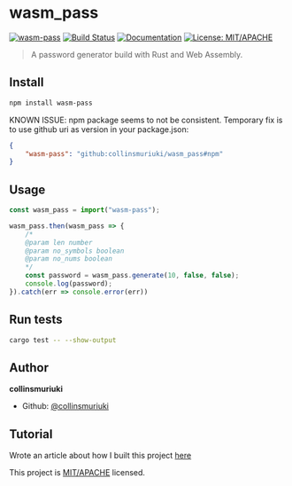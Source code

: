 # wasm_pass
[![wasm-pass](https://img.shields.io/npm/v/wasm-pass.svg)](https://www.npmjs.com/package/wasm-pass)
[![Build Status](https://travis-ci.com/collinsmuriuki/wasm_pass.svg?branch=master)](https://travis-ci.com/collinsmuriuki/wasm_pass)
[![Documentation](https://img.shields.io/badge/documentation-yes-brightgreen.svg)](README.md)
[![License: MIT/APACHE](https://img.shields.io/badge/License-MIT/APACHE-yellow.svg)](LICENSE_MIT)

> A password generator build with Rust and Web Assembly.

## Install
```sh
npm install wasm-pass
```
KNOWN ISSUE: npm package seems to not be consistent. Temporary fix is to use github uri as version in your package.json:
```json
{
    "wasm-pass": "github:collinsmuriuki/wasm_pass#npm"
}
```

## Usage

```js
const wasm_pass = import("wasm-pass");

wasm_pass.then(wasm_pass => {
    /*
    @param len number
    @param no_symbols boolean
    @param no_nums boolean
    */
    const password = wasm_pass.generate(10, false, false);
    console.log(password);
}).catch(err => console.error(err))
```

## Run tests

```sh
cargo test -- --show-output
```

## Author

**collinsmuriuki**

* Github: [@collinsmuriuki](https://github.com/collinsmuriuki)

## Tutorial

Wrote an article about how I built this project [here](https://developers.decoded.africa/how-to-build-a-npm-package-with-rust-and-web-assembly-and-implement-it-on-a-react-application/)


This project is [MIT/APACHE](LICENSE_MIT) licensed.